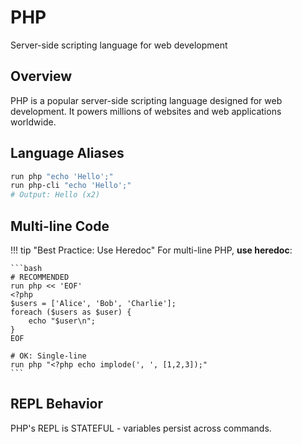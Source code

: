 # PHP

Server-side scripting language for web development

## Overview

PHP is a popular server-side scripting language designed for web development. It powers millions of websites and web applications worldwide.

## Language Aliases

```bash
run php "echo 'Hello';"
run php-cli "echo 'Hello';"
# Output: Hello (x2)
```

## Multi-line Code

!!! tip "Best Practice: Use Heredoc"
    For multi-line PHP, **use heredoc**:
    
    ```bash
    # RECOMMENDED
    run php << 'EOF'
    <?php
    $users = ['Alice', 'Bob', 'Charlie'];
    foreach ($users as $user) {
        echo "$user\n";
    }
    EOF
    
    # OK: Single-line
    run php "<?php echo implode(', ', [1,2,3]);"
    ```

## REPL Behavior

PHP's REPL is STATEFUL - variables persist across commands.
